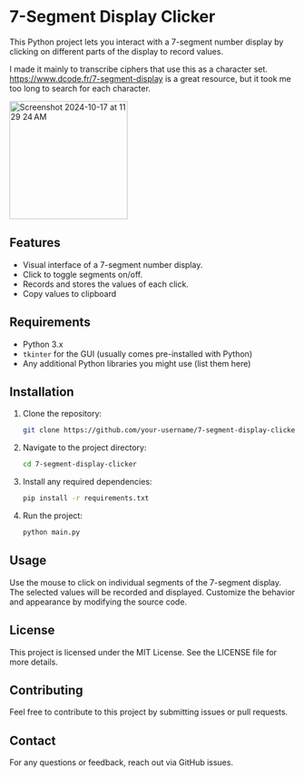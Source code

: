 # 7-Segment Display Clicker

This Python project lets you interact with a 7-segment number display by clicking on different parts of the display to record values.  

I made it mainly to transcribe ciphers that use this as a character set.  
https://www.dcode.fr/7-segment-display is a great resource, but it took me too long to search for each character.

<img width="208" alt="Screenshot 2024-10-17 at 11 29 24 AM" src="https://github.com/user-attachments/assets/572bc12e-e407-4806-bf1c-cead53e1c318">


## Features

- Visual interface of a 7-segment number display.
- Click to toggle segments on/off.
- Records and stores the values of each click.
- Copy values to clipboard

## Requirements

- Python 3.x
- `tkinter` for the GUI (usually comes pre-installed with Python)
- Any additional Python libraries you might use (list them here)

## Installation

1. Clone the repository:

   ```bash
   git clone https://github.com/your-username/7-segment-display-clicker.git

2. Navigate to the project directory:

   ```bash
   cd 7-segment-display-clicker

3. Install any required dependencies:

   ```bash
   pip install -r requirements.txt

4. Run the project:

   ```bash
   python main.py

## Usage

Use the mouse to click on individual segments of the 7-segment display.
The selected values will be recorded and displayed.
Customize the behavior and appearance by modifying the source code.

## License

This project is licensed under the MIT License. See the LICENSE file for more details.

## Contributing

Feel free to contribute to this project by submitting issues or pull requests.

## Contact

For any questions or feedback, reach out via GitHub issues.
